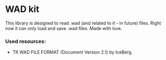 #  WAD kit

This library is designed to read .wad (and related to it - in future) files. Right now it can only load and save .wad files.
Made with love.

### Used resources:
* TR WAD FILE FORMAT (Document Version 2.1) by IceBerg.
